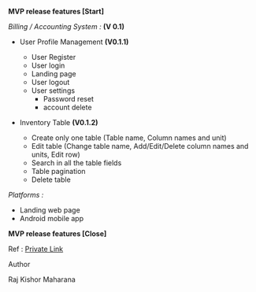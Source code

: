 **MVP release features [Start]**

*Billing / Accounting System :* **(V 0.1)**
* User Profile Management **(V0.1.1)**
    * User Register
    * User login 
    * Landing page
    * User logout 
    * User settings 
        * Password reset 
        * account delete

* Inventory Table **(V0.1.2)**
    * Create only one table (Table name, Column names and unit)
    * Edit table (Change table name, Add/Edit/Delete column names and units, Edit row)
    * Search in all the table fields
    * Table pagination
    * Delete table

*Platforms :*
 - Landing web page
 -  Android mobile app

**MVP release features [Close]**

Ref : [Private Link](https://docs.google.com/document/d/1rqfwzKeKouGuRoUuVM8xKIyfpL4GMqQlEAwHxIl_FT8/edit#bookmark=id.yzcg815geti3)

Author

Raj Kishor Maharana
